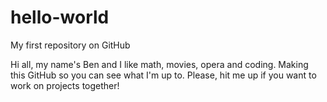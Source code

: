# hello-world
My first repository on GitHub

Hi all, my name's Ben and I like math, movies, opera and coding.
Making this GitHub so you can see what I'm up to. Please,
hit me up if you want to work on projects together!

